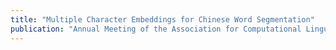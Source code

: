 ```yaml
---
title: "Multiple Character Embeddings for Chinese Word Segmentation"
publication: "Annual Meeting of the Association for Computational Linguistics (ACL), 2019"
---
```


